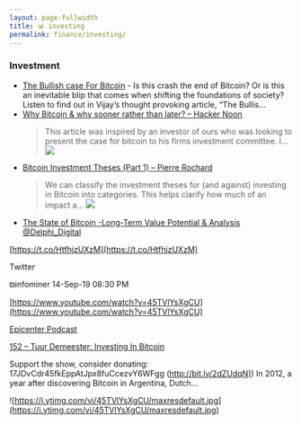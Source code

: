 ```yaml
---
layout: page-fullwidth
title: 📊 investing
permalink: finance/investing/
---
```


### Investment

* [The Bullish case For Bitcoin](http://cryptoconomy.life/2018/03/09/the-bullish-case-for-bitcoin/) - Is this crash the end of Bitcoin? Or is this an inevitable blip that comes when shifting the foundations of society? Listen to find out in Vijay’s thought provoking article, “The Bullis…
* [Why Bitcoin & why sooner rather than later? – Hacker Noon](https://hackernoon.com/why-bitcoin-why-sooner-rather-than-later-e44aa5373479)
  >This article was inspired by an investor of ours who was looking to present the case for bitcoin to his firms investment committee. I…
  ![](https://imgur.com/cw8UFKs.png)
* [Bitcoin Investment Theses (Part 1) – Pierre Rochard](https://medium.com/@pierre_rochard/bitcoin-investment-theses-part-1-e97670b5389b)
  >We can classify the investment theses for (and against) investing in Bitcoin into categories. This helps clarify how much of an impact a…
  >![](https://cdn-images-1.medium.com/max/1200/1*f_7lcHsQXi3qQM83qaT9xA.png)
* [The State of Bitcoin -Long-Term Value Potential & Analysis](https://www.delphidigital.io/bitcoin) [@Delphi_Digital](https://twitter.com/Delphi_Digital/status/1072248572433915909)



[https://t.co/HtfhjzUXzM](https://t.co/HtfhjzUXzM)

Twitter

⧉infominer 14-Sep-19 08:30 PM

[https://www.youtube.com/watch?v=45TVlYsXgCU](https://www.youtube.com/watch?v=45TVlYsXgCU)

[Epicenter Podcast](https://www.youtube.com/user/epicenterbtc)

[152 – Tuur Demeester: Investing In Bitcoin](https://www.youtube.com/watch?v=45TVlYsXgCU)

Support the show, consider donating: 17JDvCdr45fkEppAtJpx8fuCcezvY6WFgg ([http://bit.ly/2dZUdqN)](http://bit.ly/2dZUdqN)) In 2012, a year after discovering Bitcoin in Argentina, Dutch...

![https://i.ytimg.com/vi/45TVlYsXgCU/maxresdefault.jpg](https://i.ytimg.com/vi/45TVlYsXgCU/maxresdefault.jpg)